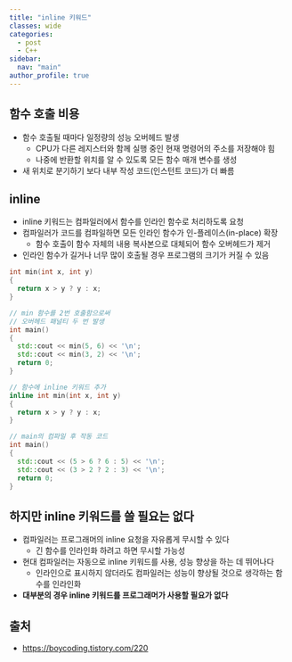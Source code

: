 ```yaml
---
title: "inline 키워드"
classes: wide
categories: 
  - post
  - C++
sidebar:
  nav: "main"
author_profile: true
---
```

   
## 함수 호출 비용
* 함수 호출될 때마다 일정량의 성능 오버헤드 발생
  * CPU가 다른 레지스터와 함께 실행 중인 현재 명령어의 주소를 저장해야 힘
  * 나중에 반환할 위치를 알 수 있도록 모든 함수 매개 변수를 생성
* 새 위치로 분기하기 보다 내부 작성 코드(인스턴트 코드)가 더 빠름

## inline 
* inline 키워드는 컴파일러에서 함수를 인라인 함수로 처리하도록 요청
* 컴파일러가 코드를 컴파일하면 모든 인라인 함수가 인-플레이스(in-place) 확장
  * 함수 호출이 함수 자체의 내용 복사본으로 대체되어 함수 오버헤드가 제거
* 인라인 함수가 길거나 너무 많이 호출될 경우 프로그램의 크기가 커질 수 있음

```c++
int min(int x, int y) 
{ 
  return x > y ? y : x; 
} 

// min 함수를 2번 호출함으로써
// 오버헤드 패널티 두 번 발생
int main() 
{ 
  std::cout << min(5, 6) << '\n'; 
  std::cout << min(3, 2) << '\n'; 
  return 0; 
}
```

```c++
// 함수에 inline 키워드 추가
inline int min(int x, int y) 
{ 
  return x > y ? y : x; 
} 

// main의 컴파일 후 작동 코드
int main() 
{ 
  std::cout << (5 > 6 ? 6 : 5) << '\n'; 
  std::cout << (3 > 2 ? 2 : 3) << '\n';
  return 0; 
}
```

## 하지만 inline 키워드를 쓸 필요는 없다
* 컴파일러는 프로그래머의 inline 요청을 자유롭게 무시할 수 있다
  * 긴 함수를 인라인화 하려고 하면 무시할 가능성
* 현대 컴파일러는 자동으로 inline 키워드를 사용, 성능 향상을 하는 데 뛰어나다
  * 인라인으로 표시하지 않더라도 컴파일러는 성능이 향상될 것으로 생각하는 함수를 인라인화
* **대부분의 경우 inline 키워드를 프로그래머가 사용할 필요가 없다**

## 출처
* <https://boycoding.tistory.com/220>